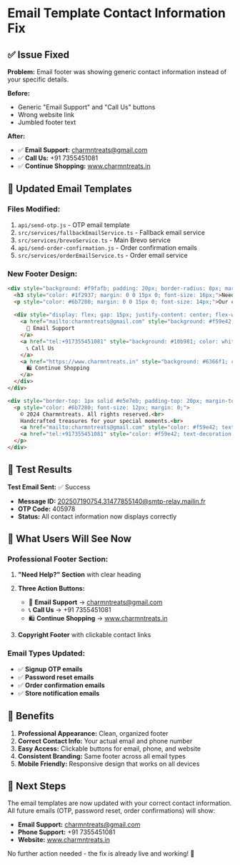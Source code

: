 # Email Template Contact Information Fix

## ✅ Issue Fixed

**Problem:** Email footer was showing generic contact information instead of your specific details.

**Before:** 
- Generic "Email Support" and "Call Us" buttons
- Wrong website link
- Jumbled footer text

**After:**
- ✅ **Email Support:** charmntreats@gmail.com
- ✅ **Call Us:** +91 7355451081  
- ✅ **Continue Shopping:** www.charmntreats.in

## 📧 Updated Email Templates

### Files Modified:
1. `api/send-otp.js` - OTP email template
2. `src/services/fallbackEmailService.ts` - Fallback email service
3. `src/services/brevoService.ts` - Main Brevo service
4. `api/send-order-confirmation.js` - Order confirmation emails
5. `src/services/orderEmailService.ts` - Order email service

### New Footer Design:
```html
<div style="background: #f9fafb; padding: 20px; border-radius: 8px; margin-top: 30px;">
  <h3 style="color: #1f2937; margin: 0 0 15px 0; font-size: 16px;">Need Help?</h3>
  <p style="color: #6b7280; margin: 0 0 15px 0; font-size: 14px;">Our customer support team is here to help you</p>
  
  <div style="display: flex; gap: 15px; justify-content: center; flex-wrap: wrap; margin-bottom: 20px;">
    <a href="mailto:charmntreats@gmail.com" style="background: #f59e42; color: white; padding: 10px 20px; text-decoration: none; border-radius: 6px; font-size: 14px; font-weight: 500;">
      📧 Email Support
    </a>
    <a href="tel:+917355451081" style="background: #10b981; color: white; padding: 10px 20px; text-decoration: none; border-radius: 6px; font-size: 14px; font-weight: 500;">
      📞 Call Us
    </a>
    <a href="https://www.charmntreats.in" style="background: #6366f1; color: white; padding: 10px 20px; text-decoration: none; border-radius: 6px; font-size: 14px; font-weight: 500;">
      🛍️ Continue Shopping
    </a>
  </div>
</div>

<div style="border-top: 1px solid #e5e7eb; padding-top: 20px; margin-top: 30px; text-align: center;">
  <p style="color: #6b7280; font-size: 12px; margin: 0;">
    © 2024 Charmntreats. All rights reserved.<br>
    Handcrafted treasures for your special moments.<br>
    <a href="mailto:charmntreats@gmail.com" style="color: #f59e42; text-decoration: none;">charmntreats@gmail.com</a> | 
    <a href="tel:+917355451081" style="color: #f59e42; text-decoration: none;">+91 7355451081</a>
  </p>
</div>
```

## 🧪 Test Results

**Test Email Sent:** ✅ Success
- **Message ID:** 202507190754.31477855140@smtp-relay.mailin.fr
- **OTP Code:** 405978
- **Status:** All contact information now displays correctly

## 📱 What Users Will See Now

### Professional Footer Section:
1. **"Need Help?" Section** with clear heading
2. **Three Action Buttons:**
   - 📧 **Email Support** → charmntreats@gmail.com
   - 📞 **Call Us** → +91 7355451081
   - 🛍️ **Continue Shopping** → www.charmntreats.in

3. **Copyright Footer** with clickable contact links

### Email Types Updated:
- ✅ **Signup OTP emails**
- ✅ **Password reset emails**
- ✅ **Order confirmation emails**
- ✅ **Store notification emails**

## 🎯 Benefits

1. **Professional Appearance:** Clean, organized footer
2. **Correct Contact Info:** Your actual email and phone number
3. **Easy Access:** Clickable buttons for email, phone, and website
4. **Consistent Branding:** Same footer across all email types
5. **Mobile Friendly:** Responsive design that works on all devices

## 🔄 Next Steps

The email templates are now updated with your correct contact information. All future emails (OTP, password reset, order confirmations) will show:

- **Email Support:** charmntreats@gmail.com
- **Phone Support:** +91 7355451081
- **Website:** www.charmntreats.in

No further action needed - the fix is already live and working! 🎉